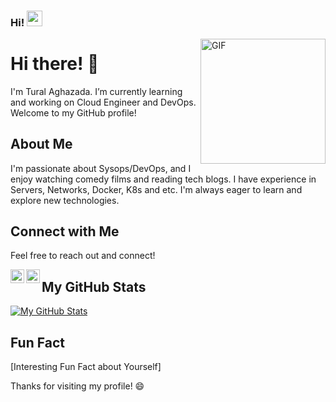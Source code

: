 ### Hi! <img src="https://media.giphy.com/media/hvRJCLFzcasrR4ia7z/giphy.gif" width="25px">

<img align="right" alt="GIF" src="https://media.giphy.com/media/uhkgRdrMSnqDBofJru/giphy.gif?raw=true" width="200" height="200" />
  
# Hi there! 👋

I'm Tural Aghazada. I’m currently learning and working on Cloud Engineer and DevOps. Welcome to my GitHub profile!

## About Me

I'm passionate about Sysops/DevOps, and I enjoy watching comedy films and reading tech blogs. I have experience in Servers, Networks, Docker, K8s and etc. I'm always eager to learn and explore new technologies.

## Connect with Me

Feel free to reach out and connect!

<a href="https://www.linkedin.com/in/taghazada">
  <img align="left" alt="LinkdeIn" width="22px" src="https://cdn.jsdelivr.net/npm/simple-icons@v3/icons/linkedin.svg" />
</a> 
<a href="https://t.me/taghazada">
  <img align="left" alt="Abhishek's Telegram" width="22px" src="https://cdn.jsdelivr.net/npm/simple-icons@v3/icons/telegram.svg" />
</a>


## My GitHub Stats

[![My GitHub Stats](https://github-readme-stats.vercel.app/api?username=yourusername&show_icons=true&theme=dark)](https://github.com/yourusername)

## Fun Fact

[Interesting Fun Fact about Yourself]

Thanks for visiting my profile! 😄
